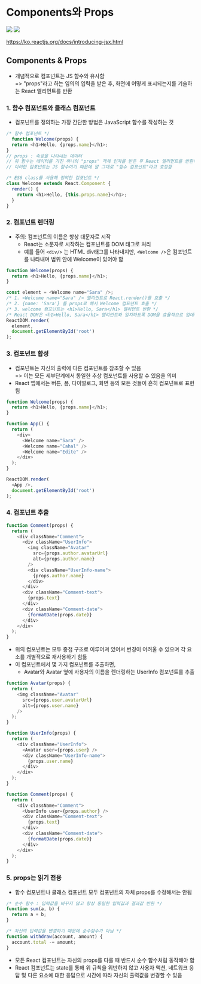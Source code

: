 # Components와 Props

<img src="https://img.shields.io/badge/JavaScript-FDC813?style=flat&logo=JavaScript&logoColor=black"/>
<img src="https://img.shields.io/badge/React-0080B9?style=flat&logo=React&logoColor=white"/>

https://ko.reactjs.org/docs/introducing-jsx.html

## Components & Props
* 개념적으로 컴포넌트는 JS 함수와 유사함 </br>
 => "props"라고 하는 임의의 입력을 받은 후, 화면에 어떻게 표시되는지를 기술하는 React 엘리먼트를 반환

### 1. 함수 컴포넌트와 클래스 컴포넌트
* 컴포넌트를 정의하는 가장 간단한 방법은 JavaScript 함수를 작성하는 것
```javascript
/* 함수 컴포넌트 */
  function Welcome(props) {
  return <h1>Hello, {props.name}</h1>;
}
// props : 속성을 나타내는 데이터
// 위 함수는 데이터를 가진 하나의 "props" 객체 인자를 받은 후 React 엘리먼트를 반환하므로 유효한 컴포넌트
// 이러한 컴포넌트는 JS 함수이기 때문에 말 그대로 "함수 컴포넌트"라고 호칭함
```
```javascript
/* ES6 class를 사용해 정의한 컴포넌트 */
class Welcome extends React.Component {
  render() {
    return <h1>Hello, {this.props.name}</h1>;
  }
}
```

### 2. 컴포넌트 렌더링
* 주의: 컴포넌트의 이름은 항상 대문자로 시작
   * React는 소문자로 시작하는 컴포넌트를 DOM 태그로 처리
   * 예를 들어 `<div/>` 는 HTML div태그를 나타내지만, `<Welcome />`은 컴포넌트를 나타내며 범위 안에 Welcome이 있어야 함
```javascript
function Welcome(props) {
  return <h1>Hello, {props.name}</h1>;
}

const element = <Welcome name="Sara" />;
/* 1. <Welcome name="Sara" /> 엘리먼트로 React.render()를 호출 */
/* 2. {name: 'Sara'} 를 props로 해서 Welcome 컴포넌트 호출 */
/* 3. welcome 컴포넌트는 <h1>Hello, Sara</h1> 엘리먼트 반환 */
/* React DOM은 <h1>Hello, Sara</h1> 엘리먼트와 일치하도록 DOM을 효율적으로 업데이트 */
ReactDOM.render(
  element,
  document.getElementById('root')
);
```
### 3. 컴포넌트 합성
* 컴포넌트는 자신의 출력에 다른 컴포넌트를 참조할 수 있음</br>
=> 이는 모든 세부단계에서 동일한 추상 컴포넌트를 사용할 수 있음을 의미
* React 앱에서는 버튼, 폼, 다이얼로그, 화면 등의 모든 것들이 흔히 컴포넌트로 표현됨
```javascript
function Welcome(props) {
  return <h1>Hello, {props.name}</h1>;
}

function App() {
  return (
    <div>
      <Welcome name="Sara" />
      <Welcome name="Cahal" />
      <Welcome name="Edite" />
    </div>
  );
}

ReactDOM.render(
  <App />,
  document.getElementById('root')
);
```
### 4. 컴포넌트 추출
  
```javascript
function Comment(props) {
  return (
    <div className="Comment">
      <div className="UserInfo">
        <img className="Avatar"
          src={props.author.avatarUrl}
          alt={props.author.name}
        />
        <div className="UserInfo-name">
          {props.author.name}
        </div>
      </div>
      <div className="Comment-text">
        {props.text}
      </div>
      <div className="Comment-date">
        {formatDate(props.date)}
      </div>
    </div>
  );
}
```
* 위의 컴포넌트는 모두 중첩 구조로 이루어져 있어서 변경이 어려울 수 있으며 각 요소를 개별적으로 재사용하기 힘듦
* 이 컴포넌트에서 몇 가지 컴포넌트를 추출하면,
    * Avatar와 Avatar 옆에 사용자의 이름을 렌더링하는 UserInfo 컴포넌트를 추출
```javascript
function Avatar(props) {
  return (
    <img className="Avatar"
      src={props.user.avatarUrl}
      alt={props.user.name}
    />
  );
}
```
```javascript
function UserInfo(props) {
  return (
    <div className="UserInfo">
      <Avatar user={props.user} />
      <div className="UserInfo-name">
        {props.user.name}
      </div>
    </div>
  );
}
```
```javascript
function Comment(props) {
  return (
    <div className="Comment">
      <UserInfo user={props.author} />
      <div className="Comment-text">
        {props.text}
      </div>
      <div className="Comment-date">
        {formatDate(props.date)}
      </div>
    </div>
  );
}
```
### 5. props는 읽기 전용
* 함수 컴포넌트나 클래스 컴포넌트 모두 컴포넌트의 자체 props를 수정해서는 안됨
```javascript
/* 순수 함수 : 입력값을 바꾸지 않고 항상 동일한 입력값과 결과값 반환 */
function sum(a, b) {
  return a + b;
}
```
```javascript
/* 자신의 입력값을 변경하기 때문에 순수함수가 아님 */
function withdraw(account, amount) {
  account.total -= amount;
}
```

* 모든 React 컴포넌트는 자신의 props를 다룰 때 반드시 순수 함수처럼 동작해야 함
* React 컴포넌트는 state를 통해 위 규칙을 위반하지 않고 사용자 액션, 네트워크 응답 및 다른 요소에 대한 응답으로 시간에 따라 자신의 출력값을 변경할 수 있음